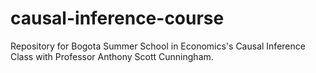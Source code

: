 # causal-inference-course
Repository for Bogota Summer School in Economics's Causal Inference Class with Professor Anthony Scott Cunningham.
